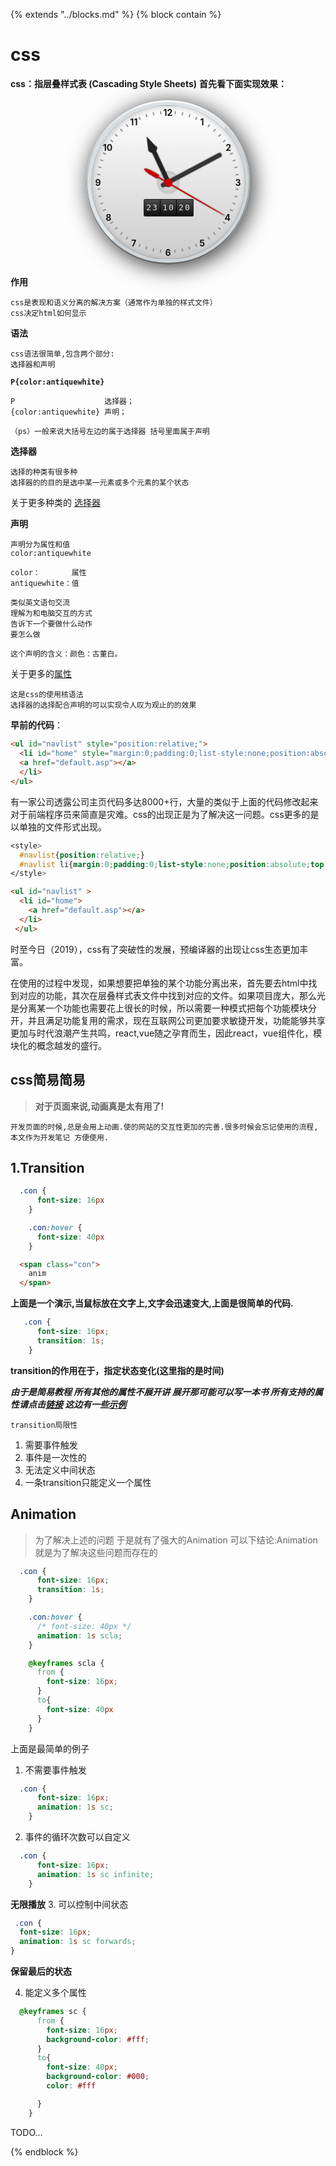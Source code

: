 

{%  extends "../blocks.md"  %}
{%  block contain  %}

# css
**css：指层叠样式表 (Cascading Style Sheets)**
**首先看下面实现效果：**



<div style="font-size:62.5%; margin:1em; ">
<style>
ul { list-style:none; margin:0; padding:0 }
#watch { font-size:1em; position:relative }
#watch .frame-face {
  position:relative;
  width:30em;
  height:30em;
  margin:2em auto;
  border-radius:15em;
  background:-webkit-linear-gradient(top, #f9f9f9,#666);
  background:-moz-linear-gradient(top, #f9f9f9,#666);
  background:linear-gradient(to bottom, #f9f9f9,#666);
  box-shadow:rgba(0,0,0,.8) .5em .5em 4em;
}
#watch .frame-face:before {
  content:'';
  width:29.4em;
  height:29.4em;
  border-radius:14.7em;
  position:absolute;
  top:.3em; left:.3em;
  background:
    -webkit-linear-gradient(135deg, rgba(246,248,249,0) 0%,rgba(229,235,238,1) 50%,rgba(205,212,217,1) 51%,rgba(245,247,249,0) 100%),
    -webkit-radial-gradient(center, ellipse cover, rgba(246,248,249,1) 0%,rgba(229,235,238,1) 65%,rgba(205,212,217,1) 66%,rgba(245,247,249,1) 100%);
  background:
    -moz-linear-gradient(135deg, rgba(246,248,249,0) 0%,rgba(229,235,238,1) 50%,rgba(205,212,217,1) 51%,rgba(245,247,249,0) 100%),
    -moz-radial-gradient(center, ellipse cover, rgba(246,248,249,1) 0%,rgba(229,235,238,1) 65%,rgba(205,212,217,1) 66%,rgba(245,247,249,1) 100%);
  background:
    linear-gradient(135deg, rgba(246,248,249,0) 0%,rgba(229,235,238,1) 50%,rgba(205,212,217,1) 51%,rgba(245,247,249,0) 100%),
    radial-gradient(ellipse at center, rgba(246,248,249,1) 0%,rgba(229,235,238,1) 65%,rgba(205,212,217,1) 66%,rgba(245,247,249,1) 100%);
}
#watch .frame-face:after {
  content:'';
  width:28em;
  height:28em;
  border-radius:14.2em;
  position:absolute;
  top:.9em; left:.9em;
  box-shadow:inset rgba(0,0,0,.2) .2em .2em 1em;
  border:.1em solid rgba(0,0,0,.2);
  background:-webkit-linear-gradient(top, #fff, #ccc);
  background:-moz-linear-gradient(top, #fff, #ccc);
  background:linear-gradient(to bottom, #fff, #ccc);
}
#watch .minute-marks li {
  display:block;
  width:.2em;
  height:.6em;
  background:#929394;
  position:absolute;
  top:50%; left:50%;
  margin:-.4em 0 0 -.1em;
}
#watch .minute-marks li:first-child {transform:rotate(6deg) translateY(-12.7em)}
#watch .minute-marks li:nth-child(2) {transform:rotate(12deg) translateY(-12.7em)}
#watch .minute-marks li:nth-child(3) {transform:rotate(18deg) translateY(-12.7em)}
#watch .minute-marks li:nth-child(4) {transform:rotate(24deg) translateY(-12.7em)}
#watch .minute-marks li:nth-child(5) {transform:rotate(36deg) translateY(-12.7em)}
#watch .minute-marks li:nth-child(6) {transform:rotate(42deg) translateY(-12.7em)}
#watch .minute-marks li:nth-child(7) {transform:rotate(48deg) translateY(-12.7em)}
#watch .minute-marks li:nth-child(8) {transform:rotate(54deg) translateY(-12.7em)}
#watch .minute-marks li:nth-child(9) {transform:rotate(66deg) translateY(-12.7em)}
#watch .minute-marks li:nth-child(10) {transform:rotate(72deg) translateY(-12.7em)}
#watch .minute-marks li:nth-child(11) {transform:rotate(78deg) translateY(-12.7em)}
#watch .minute-marks li:nth-child(12) {transform:rotate(84deg) translateY(-12.7em)}
#watch .minute-marks li:nth-child(13) {transform:rotate(96deg) translateY(-12.7em)}
#watch .minute-marks li:nth-child(14) {transform:rotate(102deg) translateY(-12.7em)}
#watch .minute-marks li:nth-child(15) {transform:rotate(108deg) translateY(-12.7em)}
#watch .minute-marks li:nth-child(16) {transform:rotate(114deg) translateY(-12.7em)}
#watch .minute-marks li:nth-child(17) {transform:rotate(126deg) translateY(-12.7em)}
#watch .minute-marks li:nth-child(18) {transform:rotate(132deg) translateY(-12.7em)}
#watch .minute-marks li:nth-child(19) {transform:rotate(138deg) translateY(-12.7em)}
#watch .minute-marks li:nth-child(20) {transform:rotate(144deg) translateY(-12.7em)}
#watch .minute-marks li:nth-child(21) {transform:rotate(156deg) translateY(-12.7em)}
#watch .minute-marks li:nth-child(22) {transform:rotate(162deg) translateY(-12.7em)}
#watch .minute-marks li:nth-child(23) {transform:rotate(168deg) translateY(-12.7em)}
#watch .minute-marks li:nth-child(24) {transform:rotate(174deg) translateY(-12.7em)}
#watch .minute-marks li:nth-child(25) {transform:rotate(186deg) translateY(-12.7em)}
#watch .minute-marks li:nth-child(26) {transform:rotate(192deg) translateY(-12.7em)}
#watch .minute-marks li:nth-child(27) {transform:rotate(198deg) translateY(-12.7em)}
#watch .minute-marks li:nth-child(28) {transform:rotate(204deg) translateY(-12.7em)}
#watch .minute-marks li:nth-child(29) {transform:rotate(216deg) translateY(-12.7em)}
#watch .minute-marks li:nth-child(30) {transform:rotate(222deg) translateY(-12.7em)}
#watch .minute-marks li:nth-child(31) {transform:rotate(228deg) translateY(-12.7em)}
#watch .minute-marks li:nth-child(32) {transform:rotate(234deg) translateY(-12.7em)}
#watch .minute-marks li:nth-child(33) {transform:rotate(246deg) translateY(-12.7em)}
#watch .minute-marks li:nth-child(34) {transform:rotate(252deg) translateY(-12.7em)}
#watch .minute-marks li:nth-child(35) {transform:rotate(258deg) translateY(-12.7em)}
#watch .minute-marks li:nth-child(36) {transform:rotate(264deg) translateY(-12.7em)}
#watch .minute-marks li:nth-child(37) {transform:rotate(276deg) translateY(-12.7em)}
#watch .minute-marks li:nth-child(38) {transform:rotate(282deg) translateY(-12.7em)}
#watch .minute-marks li:nth-child(39) {transform:rotate(288deg) translateY(-12.7em)}
#watch .minute-marks li:nth-child(40) {transform:rotate(294deg) translateY(-12.7em)}
#watch .minute-marks li:nth-child(41) {transform:rotate(306deg) translateY(-12.7em)}
#watch .minute-marks li:nth-child(42) {transform:rotate(312deg) translateY(-12.7em)}
#watch .minute-marks li:nth-child(43) {transform:rotate(318deg) translateY(-12.7em)}
#watch .minute-marks li:nth-child(44) {transform:rotate(324deg) translateY(-12.7em)}
#watch .minute-marks li:nth-child(45) {transform:rotate(336deg) translateY(-12.7em)}
#watch .minute-marks li:nth-child(46) {transform:rotate(342deg) translateY(-12.7em)}
#watch .minute-marks li:nth-child(47) {transform:rotate(348deg) translateY(-12.7em)}
#watch .minute-marks li:nth-child(48) {transform:rotate(354deg) translateY(-12.7em)}
#watch .digits {
  width:30em;
  height:30em;
  border-radius:15em;
  position:absolute;
  top:0; left:50%;
  margin-left:-15em;
}
#watch .digits li {
  font-size:1.6em;
  display:block;
  width:1.6em;
  height:1.6em;
  position:absolute;
  top:50%; left:50%;
  line-height:1.6em;
  text-align:center;
  margin:-.8em 0 0 -.8em;
  font-weight:bold;
}
#watch .digits li:nth-child(1) { transform:translate(3.9em, -6.9em) }
#watch .digits li:nth-child(2) { transform:translate(6.9em, -4em) }
#watch .digits li:nth-child(3) { transform:translate(8em, 0) }
#watch .digits li:nth-child(4) { transform:translate(6.8em, 4em) }
#watch .digits li:nth-child(5) { transform:translate(3.9em, 6.9em) }
#watch .digits li:nth-child(6) { transform:translate(0, 8em) }
#watch .digits li:nth-child(7) { transform:translate(-3.9em, 6.9em) }
#watch .digits li:nth-child(8) { transform:translate(-6.8em, 4em) }
#watch .digits li:nth-child(9) { transform:translate(-8em, 0) }
#watch .digits li:nth-child(10) { transform:translate(-6.9em, -4em) }
#watch .digits li:nth-child(11) { transform:translate(-3.9em, -6.9em) }
#watch .digits li:nth-child(12) { transform:translate(0, -8em) }
#watch .digits:before {
  content:'';
  width:1.6em;
  height:1.6em;
  border-radius:.8em;
  position:absolute;
  top:50%; left:50%;
  margin:-.8em 0 0 -.8em;
  background:#121314;
}
#watch .digits:after {
  content:'';
  width:4em;
  height:4em;
  border-radius:2.2em;
  position:absolute;
  top:50%; left:50%;
  margin:-2.1em 0 0 -2.1em;
  border:.1em solid #c6c6c6;
  background:-webkit-radial-gradient(center, ellipse cover, rgba(200,200,200,0), rgba(190,190,190,1) 90%, rgba(130,130,130,1) 100%);
  background:-moz-radial-gradient(center, ellipse cover, rgba(200,200,200,0), rgba(190,190,190,1) 90%, rgba(130,130,130,1) 100%);
  background:radial-gradient(ellipse at center, rgba(200,200,200,0), rgba(190,190,190,1) 90%, rgba(130,130,130,1) 100%);
}
@keyframes hours { to {transform:rotate(335deg)} }
#watch .hours-hand {
  width:.8em;
  height:7em;
  border-radius:0 0 .9em .9em;
  background:#232425;
  position:absolute;
  bottom:50%; left:50%;
  margin:0 0 -.8em -.4em;
  box-shadow:#232425 0 0 2px;
  transform-origin:0.4em 6.2em;
  transform:rotate(-25deg);
  animation:hours 43200s linear 0s infinite;
}
#watch .hours-hand:before {
  content:'';
  background:inherit;
  width:1.8em;
  height:.8em;
  border-radius:0 0 .8em .8em;
  box-shadow:#232425 0 0 1px;
  position:absolute;
  top:-.7em; left:-.5em;
}
#watch .hours-hand:after {
  content:'';
  width:0; height:0;
  border:.9em solid #232425;
  border-width:0 .9em 2.4em .9em;
  border-left-color:transparent;
  border-right-color:transparent;
  position:absolute;
  top:-3.1em; left:-.5em;
}
@keyframes minutes { to {transform:rotate(422deg)} }
#watch .minutes-hand {
  width:.8em;
  height:12.5em;
  border-radius:.5em;
  background:#343536;
  position:absolute;
  bottom:50%; left:50%;
  margin:0 0 -1.5em -.4em;
  box-shadow:#343536 0 0 2px;
  transform-origin:0.4em 11em;
  transform:rotate(62deg);
  animation:minutes 3600s linear 0s infinite;
}
@keyframes seconds { to {transform:rotate(480deg)} }
#watch .seconds-hand {
  width:.2em;
  height:14em;
  border-radius:.1em .1em 0 0/10em 10em 0 0;
  background:#c00;
  position:absolute;
  bottom:50%; left:50%;
  margin:0 0 -2em -.1em;
  box-shadow:rgba(0,0,0,.8) 0 0 .2em;
  transform-origin:0.1em 12em;
  transform:rotate(120deg);
  animation:seconds 60s steps(60, end) 0s infinite;
}
#watch .seconds-hand:after {
  content:'';
  width:1.4em;
  height:1.4em;
  border-radius:.7em;
  background:inherit;
  position:absolute;
  left:-.65em; bottom:1.35em;
}
#watch .seconds-hand:before {
  content:'';
  width:.8em;
  height:3em;
  border-radius:.2em .2em .4em .4em/.2em .2em 2em 2em;
  box-shadow:rgba(0,0,0,.8) 0 0 .2em;
  background:inherit;
  position:absolute;
  left:-.35em; bottom:-3em;
}
#watch .digital-wrap {
  width:9em;
  height:3em;
  border:.1em solid #222;
  border-radius:.2em;
  position:absolute;
  top:50%; left:50%;
  margin:3em 0 0 -4.5em;
  overflow:hidden;
  background:#4c4c4c;
  background:-webkit-linear-gradient(top, #4c4c4c 0%,#0f0f0f 100%);
  background:-moz-linear-gradient(top, #4c4c4c 0%, #0f0f0f 100%);
  background:-ms-linear-gradient(top, #4c4c4c 0%,#0f0f0f 100%);
  background:-o-linear-gradient(top, #4c4c4c 0%,#0f0f0f 100%);
  background:linear-gradient(to bottom, #4c4c4c 0%,#0f0f0f 100%);
}
#watch .digital-wrap ul {
  float:left;
  width:2.85em;
  height:3em;
  border-right:.1em solid #000;
  color:#ddd;
  font-family:Consolas, monaco, monospace;
}
#watch .digital-wrap ul:last-child { border:none }
#watch .digital-wrap li {
  font-size:1.5em;
  line-height:2;
  letter-spacing:2px;
  text-align:center;
  position:relative;
  left:1px;
}
#watch .digit-minutes li {
  animation:dsm 3600s steps(60, end) 0s infinite;
}
#watch .digit-seconds li {
  animation:dsm 60s steps(60, end) 0s infinite;
}
@keyframes dsm {
  to { transform:translateY(-120em) }
}
</style>
<div id="watch">
  <div class="frame-face"></div>
  <ul class="minute-marks">
    <li></li><li></li><li></li><li></li><li></li><li></li>
    <li></li><li></li><li></li><li></li><li></li><li></li>
    <li></li><li></li><li></li><li></li><li></li><li></li>
    <li></li><li></li><li></li><li></li><li></li><li></li>
    <li></li><li></li><li></li><li></li><li></li><li></li>
    <li></li><li></li><li></li><li></li><li></li><li></li>
    <li></li><li></li><li></li><li></li><li></li><li></li>
    <li></li><li></li><li></li><li></li><li></li><li></li>
  </ul>
  <div class="digital-wrap">
    <ul class="digit-hours">
      <li>23</li>
      <li>00</li><li>01</li><li>02</li><li>03</li><li>04</li><li>05</li>
      <li>06</li><li>07</li><li>08</li><li>09</li><li>10</li><li>11</li>
      <li>12</li><li>13</li><li>14</li><li>15</li><li>16</li><li>17</li>
      <li>18</li><li>19</li><li>20</li><li>21</li><li>22</li>
    </ul>
    <ul class="digit-minutes">
      <li>10</li><li>11</li>
      <li>12</li><li>13</li><li>14</li><li>15</li><li>16</li><li>17</li>
      <li>18</li><li>19</li><li>20</li><li>21</li><li>22</li><li>23</li>
      <li>24</li><li>25</li><li>26</li><li>27</li><li>28</li><li>29</li>
      <li>30</li><li>31</li><li>32</li><li>33</li><li>34</li><li>35</li>
      <li>36</li><li>37</li><li>38</li><li>39</li><li>40</li><li>41</li>
      <li>42</li><li>43</li><li>44</li><li>45</li><li>46</li><li>47</li>
      <li>48</li><li>49</li><li>50</li><li>51</li><li>52</li><li>53</li>
      <li>54</li><li>55</li><li>56</li><li>57</li><li>58</li><li>59</li>
      <li>00</li><li>01</li><li>02</li><li>03</li><li>04</li><li>05</li>
      <li>06</li><li>07</li><li>08</li><li>09</li>
    </ul>
    <ul class="digit-seconds">
      <li>20</li><li>21</li><li>22</li><li>23</li>
      <li>24</li><li>25</li><li>26</li><li>27</li><li>28</li><li>29</li>
      <li>30</li><li>31</li><li>32</li><li>33</li><li>34</li><li>35</li>
      <li>36</li><li>37</li><li>38</li><li>39</li><li>40</li><li>41</li>
      <li>42</li><li>43</li><li>44</li><li>45</li><li>46</li><li>47</li>
      <li>48</li><li>49</li><li>50</li><li>51</li><li>52</li><li>53</li>
      <li>54</li><li>55</li><li>56</li><li>57</li><li>58</li><li>59</li>
      <li>00</li><li>01</li><li>02</li><li>03</li><li>04</li><li>05</li>
      <li>06</li><li>07</li><li>08</li><li>09</li><li>10</li><li>11</li>
      <li>12</li><li>13</li><li>14</li><li>15</li><li>16</li><li>17</li>
      <li>18</li><li>19</li>
    </ul>
  </div>
  <ul class="digits">
    <li>1</li><li>2</li><li>3</li><li>4</li><li>5</li><li>6</li>
    <li>7</li><li>8</li><li>9</li><li>10</li><li>11</li><li>12</li>
  </ul>
  <div class="hours-hand"></div>
  <div class="minutes-hand"></div>
  <div class="seconds-hand"></div>
</div>
</div>

**作用**

```
css是表现和语义分离的解决方案（通常作为单独的样式文件）
css决定html如何显示
```



**语法**

```
css语法很简单,包含两个部分:
选择器和声明
```



**`P{color:antiquewhite}`**

```
P                    选择器；
{color:antiquewhite} 声明；

（ps）一般来说大括号左边的属于选择器 括号里面属于声明
```



**选择器**

```
选择的种类有很多种
选择器的的目的是选中某一元素或多个元素的某个状态
```

关于更多种类的 [选择器](https://developer.mozilla.org/zh-CN/docs/Web/CSS)



**声明**

```
声明分为属性和值
color:antiquewhite

color：       属性
antiquewhite：值

类似英文语句交流
理解为和电脑交互的方式
告诉下一个要做什么动作
要怎么做

这个声明的含义：颜色：古董白。

```

关于更多的[属性](https://developer.mozilla.org/zh-CN/docs/Web/CSS)

```
这是css的使用核语法
选择器的选择配合声明的可以实现令人叹为观止的的效果
```



**早前的代码**：

```html
<ul id="navlist" style="position:relative;">
  <li id="home" style="margin:0;padding:0;list-style:none;position:absolute;top:0;">
  <a href="default.asp"></a>
  </li>
</ul>
```

有一家公司透露公司主页代码多达8000+行，大量的类似于上面的代码修改起来对于前端程序员来简直是灾难。css的出现正是为了解决这一问题。css更多的是以单独的文件形式出现。

```css
<style>
  #navlist{position:relative;}
  #navlist li{margin:0;padding:0;list-style:none;position:absolute;top:0;}
</style>
```



```html
<ul id="navlist" >
  <li id="home">
  	<a href="default.asp"></a>
  </li>
 </ul>
```



时至今日（2019），css有了突破性的发展，预编译器的出现让css生态更加丰富。

在使用的过程中发现，如果想要把单独的某个功能分离出来，首先要去html中找到对应的功能，其次在层叠样式表文件中找到对应的文件。如果项目庞大，那么光是分离某一个功能也需要花上很长的时候，所以需要一种模式把每个功能模块分开，并且满足功能复用的需求，现在互联网公司更加要求敏捷开发，功能能够共享更加与时代浪潮产生共鸣，react,vue随之孕育而生，因此react，vue组件化，模块化的概念越发的盛行。



## css简易简易

> **对于页面来说,动画真是太有用了!**

`开发页面的时候,总是会用上动画.使的网站的交互性更加的完善.很多时候会忘记使用的流程,本文作为开发笔记 方便使用.`

## 1.Transition

```css
  .con {
      font-size: 16px
    }

    .con:hover {
      font-size: 40px
    }     
```

```html
  <span class="con">
    anim
  </span>
```
**上面是一个演示,当鼠标放在文字上,文字会迅速变大,上面是很简单的代码.**

```css
   .con {
      font-size: 16px;
      transition: 1s;
    }
```

**transition的作用在于，指定状态变化(这里指的是时间)**

***由于是简易教程 所有其他的属性不展开讲 展开那可能可以写一本书
所有支持的属性请点击[链接](http://oli.jp/2010/css-animatable-properties/)
这边有一些[示例](http://leaverou.github.io/animatable/)***


    transition局限性


 1. 需要事件触发
 2. 事件是一次性的
 3. 无法定义中间状态
 4. 一条transition只能定义一个属性

## Animation

> 为了解决上述的问题 于是就有了强大的Animation
> 可以下结论:Animation就是为了解决这些问题而存在的

```css
  .con {
      font-size: 16px;
      transition: 1s;
    }

    .con:hover {
      /* font-size: 40px */
      animation: 1s scla;
    }

    @keyframes scla {
      from {
        font-size: 16px;
      }
      to{
        font-size: 40px
      }
    }
```
上面是最简单的例子

 1. 不需要事件触发

```css
  .con {
      font-size: 16px;
      animation: 1s sc;
    }
```

 2. 事件的循环次数可以自定义
```css
  .con {
      font-size: 16px;
      animation: 1s sc infinite;
    }
```
**无限播放**
 3. 可以控制中间状态

```css
 .con {
  font-size: 16px;
  animation: 1s sc forwards;
}
```
**保留最后的状态**

 4. 能定义多个属性
```css
  @keyframes sc {
      from {
        font-size: 16px;
        background-color: #fff;
      }
      to{
        font-size: 40px;
        background-color: #000;
        color: #fff

      }
    }
```
TODO...



{%  endblock  %}